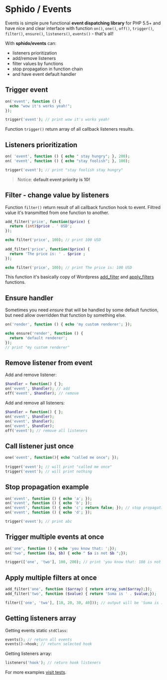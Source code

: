 # Sphido / Events

Events is simple pure functional **event dispatching library** for PHP 5.5+ and have nice and clear interface with function `on()`, `one()`, `off()`, `trigger()`, `filter()`, `ensure()`, `listeners()`, `events()` - that's all!

With **sphido/events** can:

- listeners prioritization
- add/remove listeners
- filter values by functions
- stop propagation in function chain
- and have event default handler

## Trigger event

```php
on('event', function () {
  echo "wow it's works yeah!";
});

trigger('event'); // print wow it's works yeah!
```

Function `trigger()` return array of all callback listeners results.

## Listeners prioritization

```php
on(	'event', function () { echo " stay hungry"; }, 200);
on(	'event', function () { echo "stay foolish"; }, 100);

trigger('event'); // print "stay foolish stay hungry"
```

> Notice: **default event priority is 10!**

## Filter - change value by listeners

Function `filter()` return result of all callback function hook to event. Filtred value it's transmitted from one function to another.
 
```php
add_filter('price', function($price) {
  return (int)$price . ' USD';
});

echo filter('price', 100); // print 100 USD
    
add_filter('price', function($price) {
  return 'The price is: ' . $price ;
});

echo filter('price', 100); // print The price is: 100 USD
```

This function it's basically copy of Wordpress [add_filter](http://codex.wordpress.org/Function_Reference/add_filter) and [apply_filters](http://codex.wordpress.org/Function_Reference/apply_filters) functions.

## Ensure handler

Sometimes you need *ensure* that will be handled by some default function, but need allow overridden that function by something else.
 
```php
on('render', function () { echo 'my custom renderer'; });

echo ensure('render', function () {
  return 'default renderer';
});
// print "my custom renderer"

```    
    
## Remove listener from event

Add and remove listener:

```php
$handler = function() { };
on('event', $handler); // add
off('event', $handler); // remove
```

Add and remove all listeners:

```php
$handler = function() { };
on('event', $handler);
on('event', $handler);
on('event', $handler);
off('event'); // remove all listeners
```

## Call listener just once
 
```php
one('event', function(){ echo "called me once"; });
 
trigger('event'); // will print "called me once" 
trigger('event'); // will print nothing
```

## Stop propagation example

```php
on('event', function () { echo 'a'; });
on('event', function () { echo 'b'; });
on('event', function () { echo 'c'; return false; }); // stop propagation now
on('event', function () { echo 'd'; });

trigger('event'); // print abc
```

## Trigger multiple events at once

```php
on('one', function () { echo 'you know that: ';});
on('two', function ($a, $b) { echo " $a is not $b ";});

trigger(['one', 'two'], 100, 200); // print 'you know that: 100 is not 200'
```


## Apply multiple filters at once

```php
add_filter('one', function ($array) { return array_sum($array);});
add_filter('two', function ($value) { return 'Suma is ' . $value;});

filter(['one', 'two'], [10, 20, 30, 40])); // output will be 'Suma is 100'
```


## Getting listeners array

Getting events static `stdClass`:

```php
events(); // return all events
events()->hook; // return selected hook
```

Getting listeners array:

```php
listeners('hook'); // return hook listeners
```
    
For more examples [visit tests](https://github.com/sphido/events/tree/master/tests).